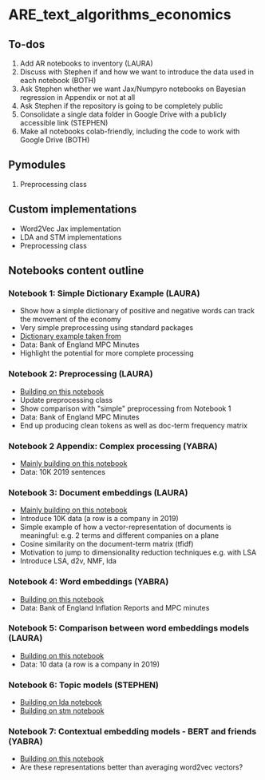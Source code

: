 # ARE_text_algorithms_economics

## To-dos
1. Add AR notebooks to inventory (LAURA)
2. Discuss with Stephen if and how we want to introduce the data used in each notebook (BOTH)
3. Ask Stephen whether we want Jax/Numpyro notebooks on Bayesian regression in Appendix or not at all
4. Ask Stephen if the repository is going to be completely public
5. Consolidate a single data folder in Google Drive with a publicly accessible link (STEPHEN)
6. Make all notebooks colab-friendly, including the code to work with Google Drive (BOTH)

## Pymodules

1. Preprocessing class


## Custom implementations

- Word2Vec Jax implementation
- LDA and STM implementations
- Preprocessing class

## Notebooks content outline


### Notebook 1: Simple Dictionary Example (LAURA)
- Show how a simple dictionary of positive and negative words can track the movement of the economy
- Very simple preprocessing using standard packages
- [Dictionary example taken from](https://github.com/sekhansen/course_unstructured_data/blob/main/notebooks/preprocessing_notebook.ipynb) 
- Data: Bank of England MPC Minutes
- Highlight the potential for more complete processing

### Notebook 2: Preprocessing (LAURA)
- [Building on this notebook](https://github.com/sekhansen/mres_methods_course/blob/main/notebooks/preprocessing_notebook.ipynb)
- Update preprocessing class
- Show comparison with "simple" preprocessing from Notebook 1
- Data: Bank of England MPC Minutes
- End up producing clean tokens as well as doc-term frequency matrix

### Notebook 2 Appendix: Complex processing (YABRA)
- [Mainly building on this notebook](https://github.com/yabramuvdi/imperial-workshop/blob/master/notebooks/preprocessing_notebook.ipynb)
- Data: 10K 2019 sentences

### Notebook 3: Document embeddings (LAURA)
- [Mainly building on this notebook](https://github.com/llaurabat91/annual_review_project/blob/main/similarity_results.ipynb)
- Introduce 10K data (a row is a company in 2019)
- Simple example of how a vector-representation of documents is meaningful: e.g. 2 terms and different companies on a plane
- Cosine similarity on the document-term matrix (tfidf)
- Motivation to jump to dimensionality reduction techniques e.g. with LSA
- Introduce LSA, d2v, NMF, lda

### Notebook 4: Word embeddings (YABRA)
- [Building on this notebook](https://github.com/yabramuvdi/imperial-workshop/blob/master/notebooks/word2vec_notebook.ipynb)
- Data: Bank of England Inflation Reports and MPC minutes

### Notebook 5: Comparison between word embeddings models (LAURA)
- [Building on this notebook](https://github.com/llaurabat91/annual_review_project/blob/main/word_embeddings_last.ipynb)
- Data: 10 data (a row is a company in 2019)

### Notebook 6: Topic models (STEPHEN)
- [Building on lda notebook](https://github.com/sekhansen/mres_methods_course/blob/main/notebooks/lda_notebook.ipynb)
- [Building on stm notebook](https://github.com/llaurabat91/text-mining-lessons/blob/main/stm_notebook.ipynb)

### Notebook 7: Contextual embedding models - BERT and friends (YABRA)
- [Building on this notebook](https://github.com/sekhansen/mres_methods_course/blob/main/notebooks/bert_introduction.ipynb)
- Are these representations better than averaging word2vec vectors?
